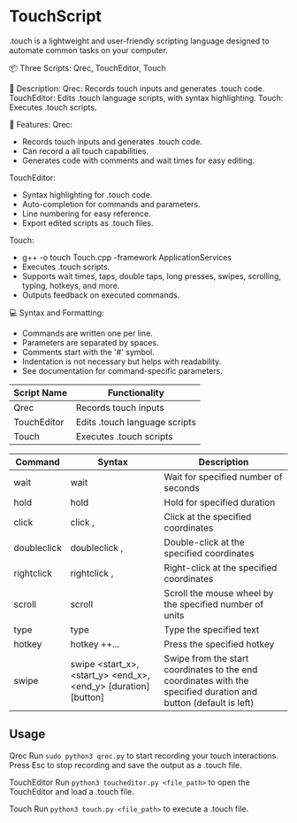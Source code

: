 # TouchScript
.touch is a lightweight and user-friendly scripting language designed to automate common tasks on your computer.

📦 Three Scripts: Qrec, TouchEditor, Touch

📝 Description:
Qrec: Records touch inputs and generates .touch code.
TouchEditor: Edits .touch language scripts, with syntax highlighting.
Touch: Executes .touch scripts.

🚀 Features:
Qrec:
- Records touch inputs and generates .touch code.
- Can record a all touch capabilities.
- Generates code with comments and wait times for easy editing.

TouchEditor:
- Syntax highlighting for .touch code.
- Auto-completion for commands and parameters.
- Line numbering for easy reference.
- Export edited scripts as .touch files.

Touch:
- g++ -o  touch Touch.cpp  -framework ApplicationServices
- Executes .touch scripts.
- Supports wait times, taps, double taps, long presses, swipes, scrolling, typing, hotkeys, and more.
- Outputs feedback on executed commands.

💻 Syntax and Formatting:
- Commands are written one per line.
- Parameters are separated by spaces.
- Comments start with the '#' symbol.
- Indentation is not necessary but helps with readability.
- See documentation for command-specific parameters.

| Script Name  | Functionality                       |
| ------------ | ----------------------------------- |
| Qrec         | Records touch inputs                 |
| TouchEditor  | Edits .touch language scripts        |
| Touch        | Executes .touch scripts              |

| Command     | Syntax                                             | Description                                                                                              |
|-------------|----------------------------------------------------|----------------------------------------------------------------------------------------------------------|
| wait        | wait <seconds>                                     | Wait for specified number of seconds                                                                     |
| hold        | hold <duration>                                    | Hold for specified duration                                                                              |
| click       | click <x>,<y>                                      | Click at the specified coordinates                                                                       |
| doubleclick | doubleclick <x>,<y>                                | Double-click at the specified coordinates                                                               |
| rightclick  | rightclick <x>,<y>                                 | Right-click at the specified coordinates                                                                |
| scroll      | scroll <units>                                     | Scroll the mouse wheel by the specified number of units                                                |
| type        | type <text>                                        | Type the specified text                                                                                  |
| hotkey      | hotkey <key1>+<key2>+...                           | Press the specified hotkey                                                                               |
| swipe       | swipe <start_x>,<start_y> <end_x>,<end_y> [duration] [button] | Swipe from the start coordinates to the end coordinates with the specified duration and button (default is left) |
 
 ## Usage

Qrec
Run `sudo python3 qrec.py` to start recording your touch interactions.
Press Esc to stop recording and save the output as a .touch file.

TouchEditor
Run `python3 toucheditor.py <file_path>` to open the TouchEditor and load a .touch file.

Touch
Run `python3 touch.py <file_path>` to execute a .touch file.


